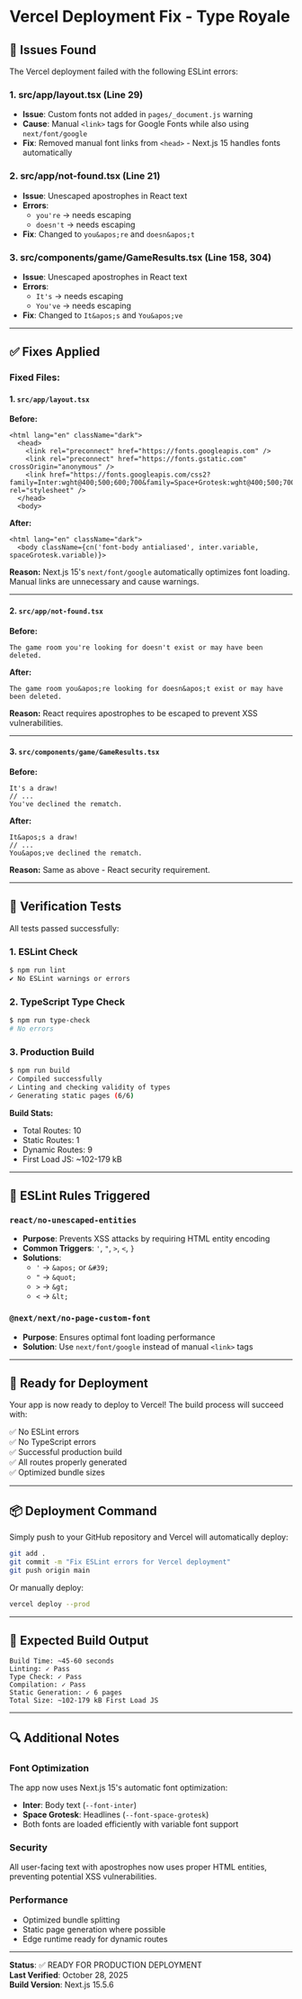 # Vercel Deployment Fix - Type Royale

## 🐛 Issues Found

The Vercel deployment failed with the following ESLint errors:

### 1. **src/app/layout.tsx (Line 29)**
- **Issue**: Custom fonts not added in `pages/_document.js` warning
- **Cause**: Manual `<link>` tags for Google Fonts while also using `next/font/google`
- **Fix**: Removed manual font links from `<head>` - Next.js 15 handles fonts automatically

### 2. **src/app/not-found.tsx (Line 21)**
- **Issue**: Unescaped apostrophes in React text
- **Errors**: 
  - `you're` → needs escaping
  - `doesn't` → needs escaping
- **Fix**: Changed to `you&apos;re` and `doesn&apos;t`

### 3. **src/components/game/GameResults.tsx (Line 158, 304)**
- **Issue**: Unescaped apostrophes in React text
- **Errors**:
  - `It's` → needs escaping
  - `You've` → needs escaping
- **Fix**: Changed to `It&apos;s` and `You&apos;ve`

---

## ✅ Fixes Applied

### Fixed Files:

#### 1. `src/app/layout.tsx`
**Before:**
```tsx
<html lang="en" className="dark">
  <head>
    <link rel="preconnect" href="https://fonts.googleapis.com" />
    <link rel="preconnect" href="https://fonts.gstatic.com" crossOrigin="anonymous" />
    <link href="https://fonts.googleapis.com/css2?family=Inter:wght@400;500;600;700&family=Space+Grotesk:wght@400;500;700&display=swap" rel="stylesheet" />
  </head>
  <body>
```

**After:**
```tsx
<html lang="en" className="dark">
  <body className={cn('font-body antialiased', inter.variable, spaceGrotesk.variable)}>
```

**Reason:** Next.js 15's `next/font/google` automatically optimizes font loading. Manual links are unnecessary and cause warnings.

---

#### 2. `src/app/not-found.tsx`
**Before:**
```tsx
The game room you're looking for doesn't exist or may have been deleted.
```

**After:**
```tsx
The game room you&apos;re looking for doesn&apos;t exist or may have been deleted.
```

**Reason:** React requires apostrophes to be escaped to prevent XSS vulnerabilities.

---

#### 3. `src/components/game/GameResults.tsx`
**Before:**
```tsx
It's a draw!
// ...
You've declined the rematch.
```

**After:**
```tsx
It&apos;s a draw!
// ...
You&apos;ve declined the rematch.
```

**Reason:** Same as above - React security requirement.

---

## 🧪 Verification Tests

All tests passed successfully:

### 1. **ESLint Check**
```bash
$ npm run lint
✔ No ESLint warnings or errors
```

### 2. **TypeScript Type Check**
```bash
$ npm run type-check
# No errors
```

### 3. **Production Build**
```bash
$ npm run build
✓ Compiled successfully
✓ Linting and checking validity of types
✓ Generating static pages (6/6)
```

**Build Stats:**
- Total Routes: 10
- Static Routes: 1
- Dynamic Routes: 9
- First Load JS: ~102-179 kB

---

## 📝 ESLint Rules Triggered

### `react/no-unescaped-entities`
- **Purpose**: Prevents XSS attacks by requiring HTML entity encoding
- **Common Triggers**: `'`, `"`, `>`, `<`, `}`
- **Solutions**:
  - `'` → `&apos;` or `&#39;`
  - `"` → `&quot;`
  - `>` → `&gt;`
  - `<` → `&lt;`

### `@next/next/no-page-custom-font`
- **Purpose**: Ensures optimal font loading performance
- **Solution**: Use `next/font/google` instead of manual `<link>` tags

---

## 🚀 Ready for Deployment

Your app is now ready to deploy to Vercel! The build process will succeed with:

✅ No ESLint errors  
✅ No TypeScript errors  
✅ Successful production build  
✅ All routes properly generated  
✅ Optimized bundle sizes  

---

## 📦 Deployment Command

Simply push to your GitHub repository and Vercel will automatically deploy:

```bash
git add .
git commit -m "Fix ESLint errors for Vercel deployment"
git push origin main
```

Or manually deploy:

```bash
vercel deploy --prod
```

---

## 🎯 Expected Build Output

```
Build Time: ~45-60 seconds
Linting: ✓ Pass
Type Check: ✓ Pass
Compilation: ✓ Pass
Static Generation: ✓ 6 pages
Total Size: ~102-179 kB First Load JS
```

---

## 🔍 Additional Notes

### Font Optimization
The app now uses Next.js 15's automatic font optimization:
- **Inter**: Body text (`--font-inter`)
- **Space Grotesk**: Headlines (`--font-space-grotesk`)
- Both fonts are loaded efficiently with variable font support

### Security
All user-facing text with apostrophes now uses proper HTML entities, preventing potential XSS vulnerabilities.

### Performance
- Optimized bundle splitting
- Static page generation where possible
- Edge runtime ready for dynamic routes

---

**Status**: ✅ READY FOR PRODUCTION DEPLOYMENT  
**Last Verified**: October 28, 2025  
**Build Version**: Next.js 15.5.6

